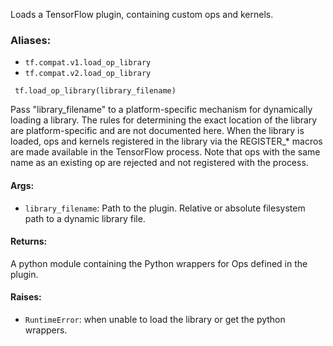 
Loads a TensorFlow plugin, containing custom ops and kernels.
### Aliases:
- `tf.compat.v1.load_op_library`
- `tf.compat.v2.load_op_library`

```
 tf.load_op_library(library_filename)
```

Pass "library_filename" to a platform-specific mechanism for dynamically loading a library. The rules for determining the exact location of the library are platform-specific and are not documented here. When the library is loaded, ops and kernels registered in the library via the REGISTER_* macros are made available in the TensorFlow process. Note that ops with the same name as an existing op are rejected and not registered with the process.
#### Args:
- `library_filename`: Path to the plugin. Relative or absolute filesystem path to a dynamic library file.
#### Returns:

A python module containing the Python wrappers for Ops defined in the plugin.
#### Raises:
- `RuntimeError`: when unable to load the library or get the python wrappers.

